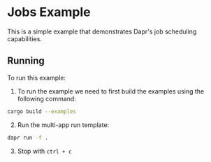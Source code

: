 # Jobs Example

This is a simple example that demonstrates Dapr's job scheduling capabilities.

## Running

To run this example:

1. To run the example we need to first build the examples using the following command:

<!-- STEP
name: Build
background: false
sleep: 30
timeout: 60
-->

```bash
cargo build --examples
```

<!-- END_STEP -->

2. Run the multi-app run template:

<!-- STEP
name: Run multi-app
output_match_mode: substring
match_order: none
expected_stdout_lines:
  - 'job scheduled successfully'
  - 'job received'
  - 'job received'
  - 'job received'
  - 'received job on ping_pong_handler'
  - 'received job on ping_pong_handler'
  - 'received job on ping_pong_handler'
  - 'received job on ping_pong_handler'
  - 'received job on ping_pong_handler'
background: true
sleep: 30
timeout_seconds: 30
-->

```bash
dapr run -f .
```

<!-- END_STEP -->

3. Stop with `ctrl + c`
